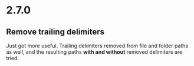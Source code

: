 # 2.7.0

## Remove trailing delimiters

Just got more useful. Trailing delimiters removed from file and folder paths as well, and the resulting paths **with and without** removed delimiters are tried.
